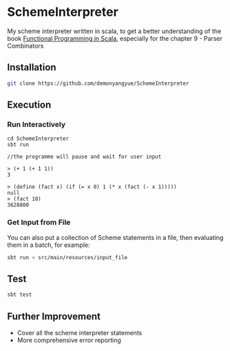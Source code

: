 # SchemeInterpreter



My scheme interpreter written in scala, to get a better understanding of the book [Functional Programming in Scala](https://www.manning.com/books/functional-programming-in-scala), especially for the chapter 9 - Parser Combinators

## Installation

```bash
git clone https://github.com/demonyangyue/SchemeInterpreter
```

## Execution

### Run Interactively 

```
cd SchemeInterpreter
sbt run

//the programme will pause and wait for user input

> (+ 1 (+ 1 1))
3

> (define (fact x) (if (= x 0) 1 (* x (fact (- x 1)))))
null
> (fact 10)
3628800

```
### Get Input from File

You can also put a collection of Scheme statements in a file, then evaluating them in a batch, for example:

```bash
sbt run < src/main/resources/input_file
```
## Test

```bash
sbt test
```
## Further Improvement

* Cover all the scheme interpreter statements
* More comprehensive error reporting


